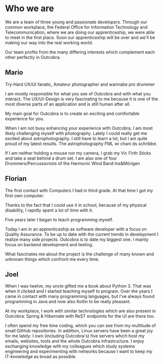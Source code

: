 # Who we are

We are a team of three young and passionate developers. Through our common workplace, the Federal Office for Information Technology and Telecommunication, where we are doing our apprenticeship, we were able to meet in the first place. Soon our apprenticeship will be over and we'll be making our way into the real working world.

Our team profits from the many differing interests which complement each other perfectly in Outcobra.

## Mario

Try-Hard UX/UI fanatic, Amateur photographer and wannabe pro drummer

I am mostly responsible for what you see of Outcobra and with what you interact. The UX/UI-Design is very fascinating to me because it is one of the most diverse parts of an application and is still human after all.

My main goal for Outcobra is to create an exciting and comfortable experience for you.

When I am not busy enhancing your experience with Outcobra, I am most likely challenging myself with photography. Lately I could really get me excited about astrophotography. I still have to learn a lot, but I am quite proud of my latest results. The astrophotography FML wi chani ds schribbe.

If I am neither holding a mouse nor my camera, I grab my Vic Firth Sticks and take a seat behind a drum set. I am also one of four Drummers/Percussionists of the Harmonic Wind Band Ins&Mörigen



## Florian

The first contact with Computers I had in third grade. At that time I got my first own computer.

Thanks to the fact that I could use it in school, because of my physical disability, I rapidly spent a lot of time with it.

Five years later I began to teach programming myself.

Today I am in an apprenticeship as software developer with a focus on Quality Assurance. To be up to date with the current trends in development I realize many side projects.
Outcobra is to date my biggest one. I mainly focus on backend development and testing.

What fascinates me about the project is the challenge of many known and unknown things which confront me every time.

## Joel

When I was twelve, my uncle gifted me a book about Python 3. That was when it clicked and I started teaching myself to program. Over the years I came in contact with many programming languages, but I've always found programming in Java and now also Kotlin to be really pleasant.

At my workplace, I work with similar technologies which are also present in Outcobra: Spring & Hibernate with ReST endpoints for the UI are there too.

I often spend my free time coding, which you can see from my multitude of small GitHub repositories. In addition, Linux servers have been a great joy for me lately: I own (including Outcobra's) five servers which host my emails, websites, tools and the whole Outcobra infrastructure. I enjoy exchanging knowledge with my colleagues which study systems engineering and experimenting with networks because I want to keep my IT-knowledge as broad as possible.
